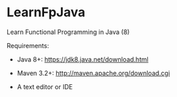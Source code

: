 LearnFpJava
===========

Learn Functional Programming in Java (8)

Requirements:
 - Java 8+: https://jdk8.java.net/download.html

 - Maven 3.2+: http://maven.apache.org/download.cgi

 - A text editor or IDE
